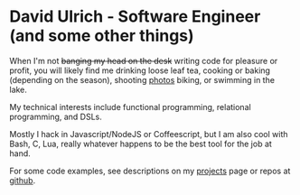 # David Ulrich - Software Engineer (and some other things) #

When I'm not ~~banging my head on the desk~~ writing code for pleasure or profit, you will likely find me drinking loose leaf tea, cooking or baking (depending on the season), shooting [photos](/photos) biking, or swimming in the lake.

My technical interests include functional programming, relational programming, and DSLs.

Mostly I hack in Javascript/NodeJS or Coffeescript, but I am also cool with Bash, C, Lua, really whatever happens to be the best tool for the job at hand.

For some code examples, see descriptions on my [projects](/projects) page or repos at [github](http://github.com/dulrich).

